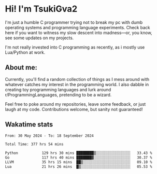 # Hi! I'm TsukiGva2

I'm just a humble C programmer trying not to break my pc with dumb operating systems and programming language experiments. Check back here if you want to witness my slow descent into madness—or, you know, see some updates on my projects.

I'm not really invested into C programming as recently, as i mostly use Lua/Python at work.

## About me:

Currently, you'll find a random collection of things as I mess around with whatever catches my interest in the programming world. I also dabble in creating toy programming languages and lurk around r/ProgrammingLanguages, pretending to be a wizard.

Feel free to poke around my repositories, leave some feedback, or just laugh at my code. Contributions welcome, but sanity not guaranteed!

## Wakatime stats
<!--START_SECTION:waka-->

```txt
From: 30 May 2024 - To: 18 September 2024

Total Time: 377 hrs 54 mins

Python           129 hrs 30 mins ████████▒░░░░░░░░░░░░░░░░   33.43 %
Go               117 hrs 40 mins ███████▓░░░░░░░░░░░░░░░░░   30.37 %
LLVM             35 hrs 15 mins  ██▒░░░░░░░░░░░░░░░░░░░░░░   09.10 %
Lua              21 hrs 26 mins  █▒░░░░░░░░░░░░░░░░░░░░░░░   05.53 %
```

<!--END_SECTION:waka-->

